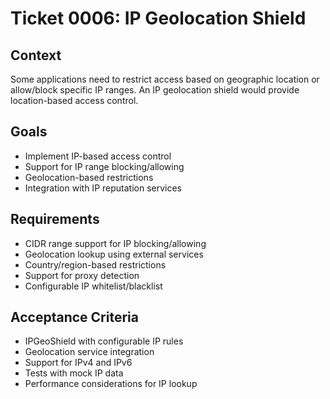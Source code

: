 # Ticket 0006: IP Geolocation Shield

## Context
Some applications need to restrict access based on geographic location or allow/block specific IP ranges. An IP geolocation shield would provide location-based access control.

## Goals
- Implement IP-based access control
- Support for IP range blocking/allowing
- Geolocation-based restrictions
- Integration with IP reputation services

## Requirements
- CIDR range support for IP blocking/allowing
- Geolocation lookup using external services
- Country/region-based restrictions
- Support for proxy detection
- Configurable IP whitelist/blacklist

## Acceptance Criteria
- IPGeoShield with configurable IP rules
- Geolocation service integration
- Support for IPv4 and IPv6
- Tests with mock IP data
- Performance considerations for IP lookup